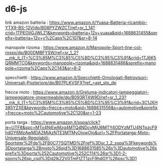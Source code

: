 # d6-js


link amazon batteria : https://www.amazon.it/Yuasa-Batteria-ricambio-YTX9-BS-12V/dp/B08PYZWZCT/ref=sr_1_14?crid=1TPEOIIGJWLZ1&keywords=batteria+12v+yuasa&qid=1688631455&sprefix=batteria+12v+y%2Caps%2C107&sr=8-14

manopole rizoma : https://www.amazon.it/Manopole-Sport-line-col-rosso/dp/B00DMBFYSW/ref=sr_1_2?__mk_it_IT=%C3%85M%C3%85%C5%BD%C3%95%C3%91&crid=1TJ6K5QRMMTCO&keywords=manopole+rizoma&qid=1688631486&sprefix=manopole+rizoma%2Caps%2C143&sr=8-2

specchietti : https://www.amazon.it/Specchietti-Omologati-Retrovisori-Universali-Posteriore/dp/B07PLKVSFX?ref_=ast_sto_dp

frecce moto : https://www.amazon.it/Greluma-indicatori-lampeggiatori-lampeggiatore-impermeabile/dp/B093RT4W9D/ref=sr_1_23?__mk_it_IT=%C3%85M%C3%85%C5%BD%C3%95%C3%91&crid=3C1JXH385YZXE&keywords=frecce+moto&qid=1688631556&s=automotive&sprefix=frecce+moto%2Cautomotive%2C120&sr=1-23

porta targa : https://www.amazon.it/sspa/click?ie=UTF8&spc=MTo4NjEwMzg4MTQ4NDcyMjU6MTY4ODYzMTU4NTpzcF9hdGY6MzAwMDA2MjAzNTE3MTMyOjowOjo&url=%2FPortatarga-Moto-Universale-Regolabili-Sportster%2Fdp%2FB0C77SQTMD%2Fref%3Dsr_1_2_sspa%3Fkeywords%3Dportatarga%2Bmoto%26qid%3D1688631585%26s%3Dautomotive%26sprefix%3Dporta%252Cautomotive%252C114%26sr%3D1-2-spons%26sp_csd%3Dd2lkZ2V0TmFtZT1zcF9hdGY%26psc%3D1
